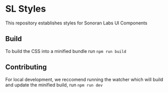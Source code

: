 # SL Styles

This repository establishes styles for Sonoran Labs UI Components

## Build

To build the CSS into a minified bundle run `npm run build`

## Contributing

For local development, we reccomend running the watcher which will build and update the minified build, run `npm run dev`
